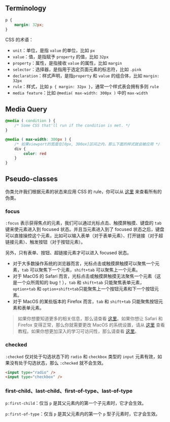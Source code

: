 ## Terminology

```css
p {
    margin: 32px;
}
```

CSS 的术语：

- `unit`：单位，是指 `value` 的单位，比如 `px`
- `value`：值，是指赋予 `property` 的值，比如 `32px`
- `property`：属性，是指接收 `value` 的属性，比如 `margin`
- `selector`：选择器，是指用于选定页面元素的标志符，比如 `.pink`
- `declaration`：样式声明，是指`property` 和 `value` 的组合体，比如 `margin: 32px`
- `rule`：样式，比如 `p { margin: 32px }`，通常一个样式表会拥有多则 `rule`
- `media feature`：比如 `@media( max-width: 300px )` 中的 `max-width`

## Media Query

```css
@media ( condition ) {
    /* Some CSS that'll run if the condition is met. */
}

@media ( max-width: 300px ) {
    /* 如果viewport的宽度在[0px, 300ox]区间之内，那么下面的样式就会被应用 */
    div {
        color: red
    }
}
```

## Pseudo-classes

伪类允许我们根据元素的状态来应用 CSS 的 rule，你可以从 [这里](https://developer.mozilla.org/en-US/docs/Web/CSS/Pseudo-classes) 来查看所有的伪类。

### focus

`:focus` 表示获得焦点的元素，我们可以通过光标点击、触摸屏触摸、键盘的 `tab` 键来使元素进入到 focused 状态。并且当元素进入到了 focused 状态之后，键盘可以直接操控这个元素，比如可以输入表单（对于表单元素）、打开链接（对于超链接元素）、触发按钮（对于按钮元素）。

另外，只有表单、按钮、超链接元素才可以进入 focused 状态。

- 对于大多数操作系统的浏览器而言，光标点击或触摸屏触摸可以聚焦一个元素，`tab` 可以聚焦下一个元素，`shift+tab` 可以聚焦上一个元素。
- 对于 MacOS 的 Safari 而言，光标点击或触摸屏触摸无法聚焦一个元素（这是一个众所周知的 bug！），`tab` 和 `shift+tab` 只能聚焦表单元素，`option+tab` 和 `option+shift+tab`只能聚焦上一个按钮元素和下一个按钮元素。
- 对于 MacOS 的某些版本的 Firefox 而言，`tab` 和 `shift+tab` 只能聚焦按钮元素和表单元素。

> 如果你想要知道更多的相关信息，那么请查看 [这里](https://developer.mozilla.org/zh-CN/docs/Web/HTML/Element/button)。如果你想让 Safari 和 Firefox 变得正常，那么你就需要更改 MacOS 的系统设置，请从 [这里](https://www.scottohara.me/blog/2014/10/03/link-tabbing-firefox-osx.html) 查看教程。如果你想更加深入的学习可访问性，那么请查看 [这里](https://a11y.coffee/)。

### checked

`:checked` 仅对处于勾选状态下的 `radio` 和 `checkbox` 类型的 `input` 元素有效，如果没有处于勾选状态，那么 `:checked` 就不会生效。

```html
<input type="radio" />
<input type="checkbox" />
```

### first-child、last-child、first-of-type、last-of-type

`p:first-child`：仅当 `p` 是其父元素内的第一个子元素时，它才会生效。

`p:first-of-type`：仅当 `p` 是其父元素内的第一个 `p` 型子元素时，它才会生效。